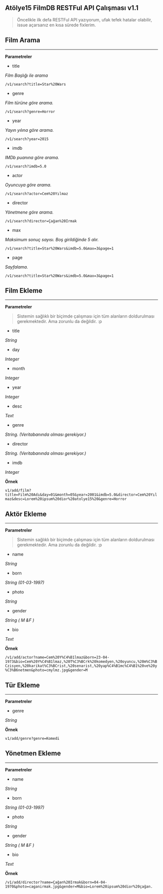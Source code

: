 ## Atölye15 FilmDB RESTFul API Çalışması v1.1 ##

> Öncelikle ilk defa RESTFul API yazıyorum, ufak tefek hatalar olabilir, issue açarsanız en kısa sürede fixlerim. 

## Film Arama ##

----------
**Parametreler**

 - title
 
*Film Başlığı ile arama*

`/v1/search?title=Star%20Wars`

 - genre
 
*Film türüne göre arama.*

`/v1/search?genre=Horror`

 - year
 
*Yayın yılına göre arama.*

`/v1/search?year=2015`

 - imdb
 
*IMDb puanına göre arama.*

`/v1/search?imdb=5.0`

 - actor
 
*Oyuncuya göre arama.*

`/v1/search?actor=Cem%20Yılmaz`

 - director
 
*Yönetmene göre arama.*

`/v1/search?director=Çağan%20Irmak`

 - max
 
*Maksimum sonuç sayısı. Boş girildiğinde 5 alır.*

`/v1/search?title=Star%20Wars&imdb=5.0&max=3&page=1`

 - page
 
*Sayfalama.*

`/v1/search?title=Star%20Wars&imdb=5.0&max=3&page=1`


 ## Film Ekleme ##
 
----------
**Parametreler**

> Sistemin sağlıklı bir biçimde çalışması için tüm alanların doldurulması gerekmektedir. Ama zorunlu da değildir. :p

 - title

*String*
 
 - day
 
*Integer*

 - month
 
*Integer*

 - year
 
*Integer*

 - desc
 
*Text*

 - genre
 
*String. (Veritabanında olması gerekiyor.)*

 - director
 
*String. (Veritabanında olması gerekiyor.)*

 - imdb
 
*Integer*

**Örnek**

`v1/add/film?title=Film%20Adı&day=01&month=05&year=2001&imdb=5.0&director=Cem%20Yılmaz&desc=Lorem%20ipsum%20dior%20atolye15%20&genre=Horror`

## Aktör Ekleme ##

----------
**Parametreler**

> Sistemin sağlıklı bir biçimde çalışması için tüm alanların doldurulması gerekmektedir. Ama zorunlu da değildir. :p

 - name
 
*String*

 - born

*String (01-03-1997)*
 
 - photo
 
*String*

 - gender
 
*String ( M &F )*

 - bio 
 
*Text*
 
 **Örnek**

`/v1/add/actor?name=Cem%20Y%C4%B1lmaz&born=23-04-1973&bio=Cem%20Y%C4%B1lmaz,%20T%C3%BCrk%20komedyen,%20oyuncu,%20m%C3%BCzisyen,%20karikat%C3%BCrist,%20senarist,%20yap%C4%B1mc%C4%B1%20ve%20y%C3%B6netmen&photo=cmylmz.jpg&gender=M`

## Tür Ekleme ##

----------

**Parametreler**

 - genre
 
*String*

**Örnek**

`v1/add/genre?genre=Komedi`

## Yönetmen Ekleme ##

----------

**Parametreler**

 - name
 
*String*

 - born

*String (01-03-1997)*
 
 - photo
 
*String*

 - gender
 
*String ( M &F )*

 - bio 
 
*Text*
 
**Örnek**

`/v1/add/director?name=Çağan%20Irmak&born=04-04-1970&photo=caganirmak.jpg&gender=M&bio=Lorem%20ipsum%20dior%20çağan.`
